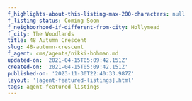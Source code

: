 ```yaml
---
f_highlights-about-this-listing-max-200-characters: null
f_listing-status: Coming Soon
f_neighborhood-if-different-from-city: Hollymead
f_city: The Woodlands
title: 48 Autumn Crescent
slug: 48-autumn-crescent
f_agent: cms/agents/nikki-hohman.md
updated-on: '2021-04-15T05:09:42.151Z'
created-on: '2021-04-15T05:09:42.151Z'
published-on: '2023-11-30T22:40:33.987Z'
layout: '[agent-featured-listings].html'
tags: agent-featured-listings
---
```



